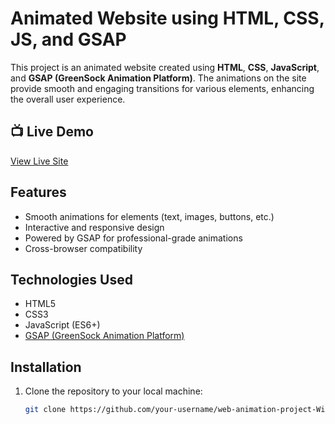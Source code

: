 # Animated Website using HTML, CSS, JS, and GSAP

This project is an animated website created using **HTML**, **CSS**, **JavaScript**, and **GSAP (GreenSock Animation Platform)**. The animations on the site provide smooth and engaging transitions for various elements, enhancing the overall user experience.

## 📺 Live Demo

[View Live Site](https://digvijaypandit.github.io/web-animation-project-WizardZ/)


## Features

- Smooth animations for elements (text, images, buttons, etc.)
- Interactive and responsive design
- Powered by GSAP for professional-grade animations
- Cross-browser compatibility

## Technologies Used

- HTML5
- CSS3
- JavaScript (ES6+)
- [GSAP (GreenSock Animation Platform)](https://greensock.com/gsap/)

## Installation

1. Clone the repository to your local machine:

   ```bash
   git clone https://github.com/your-username/web-animation-project-WizardZ.git
